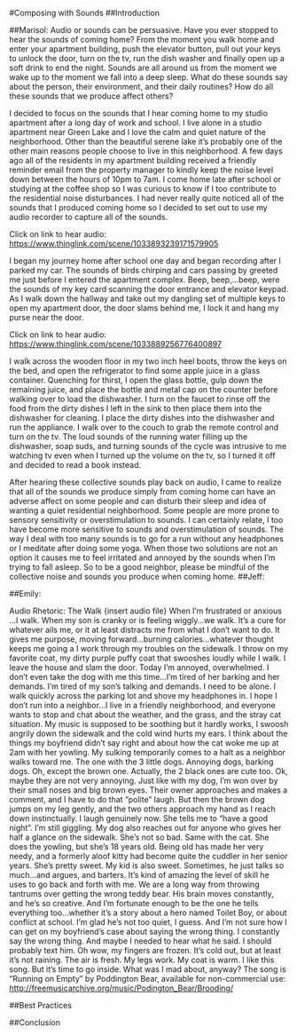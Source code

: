 #Composing with Sounds
##Introduction
<!-- This section should be an overview of what the modality of sounds is and why the multimodal composer should be concerned with them. -->
##Marisol:
Audio or sounds can be persuasive. Have you ever stopped to hear the sounds of coming home? From the moment you walk home and enter your apartment building, push the elevator button, pull out your keys to unlock the door, turn on the tv, run the dish washer and finally open up a soft drink to end the night. Sounds are all around us from the moment we wake up to the moment we fall into a deep sleep. What do these sounds say about the person, their environment, and their daily routines? How do all these sounds that we produce affect others?

I decided to focus on the sounds that I hear coming home to my studio apartment after a long day of work and school. I live alone in a studio apartment near Green Lake and I love the calm and quiet nature of the neighborhood. Other than the beautiful serene lake it’s probably one of the other main reasons people choose to live in this neighborhood. A few days ago all of the residents in my apartment building received a friendly reminder email from the property manager to kindly keep the noise level down between the hours of 10pm to 7am. I come home late after school or studying at the coffee shop so I was curious to know if I too contribute to the residential noise disturbances. I had never really quite noticed all of the sounds that I produced coming home so I decided to set out to use my audio recorder to capture all of the sounds. 

Click on link to hear audio: https://www.thinglink.com/scene/1033893239171579905 

I began my journey home after school one day and began recording after I parked my car. The sounds of birds chirping and cars passing by greeted me just before I entered the apartment complex. Beep, beep,…beep, were the sounds of my key card scanning the door entrance and elevator keypad. As I walk down the hallway and take out my dangling set of multiple keys to open my apartment door, the door slams behind me, I lock it and hang my purse near the door. 

Click on link to hear audio: https://www.thinglink.com/scene/1033889256776400897 

I walk across the wooden floor in my two inch heel boots, throw the keys on the bed, and open the refrigerator to find some apple juice in a glass container. Quenching for thirst, I open the glass bottle, gulp down the remaining juice, and place the bottle and metal cap on the counter before walking over to load the dishwasher. I turn on the faucet to rinse off the food from the dirty dishes I left in the sink to then place them into the dishwasher for cleaning. I place the dirty dishes into the dishwasher and run the appliance. I walk over to the couch to grab the remote control and turn on the tv. The loud sounds of the running water filling up the dishwasher, soap suds, and turning sounds of the cycle was intrusive to me watching tv even when I turned up the volume on the tv, so I turned it off and decided to read a book instead.

After hearing these collective sounds play back on audio, I came to realize that all of the sounds we produce simply from coming home can have an adverse affect on some people and can disturb their sleep and idea of wanting a quiet residential neighborhood. Some people are more prone to sensory sensitivity or overstimulation to sounds. I can certainly relate, I too have become more sensitive to sounds and overstimulation of sounds. The way I deal with too many sounds is to go for a run without any headphones or I meditate after doing some yoga. When those two solutions are not an option it causes me to feel irritated and annoyed by the sounds when I’m trying to fall asleep. So to be a good neighbor, please be mindful of the collective noise and sounds you produce when coming home. 
##Jeff:
<!-- Jeff should revise his sound rhetoric section into this area here -->
##Emily:

Audio Rhetoric: The Walk
{insert audio file}
When I’m frustrated or anxious …I walk. When my son is cranky or is feeling wiggly…we walk. It’s a cure for whatever ails me, or it at least distracts me from what I don’t want to do. It gives me purpose, moving forward…burning calories…whatever thought keeps me going a I work through my troubles on the sidewalk.
I throw on my favorite coat, my dirty purple puffy coat that swooshes loudly while I walk. I leave the house and slam the door. Today I’m annoyed, overwhelmed. I don’t even take the dog with me this time…I’m tired of her barking and her demands. I’m tired of my son’s talking and demands. I need to be alone. I walk quickly across the parking lot and shove my headphones in. I hope I don’t run into a neighbor…I live in a friendly neighborhood, and everyone wants to stop and chat about the weather, and the grass, and the stray cat situation. My music is supposed to be soothing but it hardly works, I swoosh angrily down the sidewalk and the cold wind hurts my ears. I think about the things my boyfriend didn’t say right and about how the cat woke me up at 2am with her yowling.
My sulking temporarily comes to a halt as a neighbor walks toward me. The one with the 3 little dogs. Annoying dogs, barking dogs. Oh, except the brown one. Actually, the 2 black ones are cute too. Ok, maybe they are not very annoying. Just like with my dog, I’m won over by their small noses and big brown eyes. Their owner approaches and makes a comment, and I have to do that “polite” laugh. But then the brown dog jumps on my leg gently, and the two others approach my hand as I reach down instinctually. I laugh genuinely now. She tells me to “have a good night”. I’m still giggling. My dog also reaches out for anyone who gives her half a glance on the sidewalk. She’s not so bad.
Same with the cat. She does the yowling, but she’s 18 years old. Being old has made her very needy, and a formerly aloof kitty had become quite the cuddler in her senior years. She’s pretty sweet.
My kid is also sweet. Sometimes, he just talks so much…and argues, and barters. It’s kind of amazing the level of skill he uses to go back and forth with me. We are a long way from throwing tantrums over getting the wrong teddy bear. His brain moves constantly, and he’s so creative. And I’m fortunate enough to be the one he tells everything too…whether it’s a story about a hero named Toilet Boy, or about conflict at school. I’m glad he’s not too quiet, I guess.
And I’m not sure how I can get on my boyfriend’s case about saying the wrong thing. I constantly say the wrong thing. And maybe I needed to hear what he said. I should probably text him. Oh wow, my fingers are frozen.
It’s cold out, but at least it’s not raining. The air is fresh. My legs work. My coat is warm. I like this song. But it’s time to go inside. What was I mad about, anyway?
The song is “Running on Empty” by Poddington Bear, available for non-commercial use: 
http://freemusicarchive.org/music/Podington_Bear/Brooding/

<!-- Emily should revise her sound rhetoric section into this area here -->
##Best Practices
<!--Add a section on best practices here. -->
##Conclusion
<!-- This section should be a paragraph or two discussing what the reader should take away after reading this chapter. -->